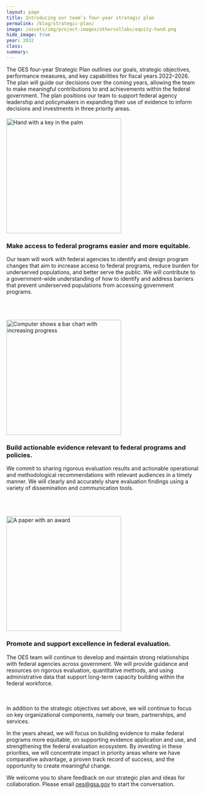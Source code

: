 ```yaml
---
layout: page	
title: Introducing our team’s four-year strategic plan
permalink: /blog/strategic-plan/	
image: /assets/img/project-images/othercollabs/equity-hand.png
hide_image: true
year: 2032
class:	
summary: 	
---
```


The OES four-year Strategic Plan outlines our goals, strategic objectives, performance measures, and key capabilities for fiscal years 2022–2026. The plan will guide our decisions over the coming years, allowing the team to make meaningful contributions to and achievements within the federal government. The plan positions our team to support federal agency leadership and policymakers in expanding their use of evidence to inform decisions and investments in three priority areas.
<br><br>
  <img src="{{ '/assets/img/project-images/othercollabs/equity-hand.png' | prepend: site.baseurl }}" alt="Hand with a key in the palm" width="300">
  <h3>Make access to federal programs easier and more equitable.</h3>
<p>Our team will work with federal agencies to identify and design program changes that aim to increase access to federal programs, reduce burden for underserved populations, and better serve the public. We will contribute to a government-wide understanding of how to identify and address barriers that prevent underserved populations from accessing government programs.</p>
<br><br><br>
  <img src="{{ '/assets/img/project-images/othercollabs/evidence-icon.png' | prepend: site.baseurl }}" alt="Computer shows a bar chart with increasing progress" width="300">
  <h3>Build actionable evidence relevant to federal programs and policies.</h3>
<p>We commit to sharing rigorous evaluation results and actionable operational and methodological recommendations with relevant audiences in a timely manner. We will clearly and accurately share evaluation findings using a variety of dissemination and communication tools.</p>
<br><br><br>
  <img src="{{ '/assets/img/project-images/othercollabs/excellence-icon.png' | prepend: site.baseurl }}" alt="A paper with an award" width="300">
  <h3>Promote and support excellence in federal evaluation.</h3>
<p>The OES team will continue to develop and maintain strong relationships with federal agencies across government. We will provide guidance and resources on rigorous evaluation, quantitative methods, and using administrative data that support long-term capacity building within the federal workforce.</p>
<br><br>
In addition to the strategic objectives set above, we will continue to focus on key organizational components, namely our team, partnerships, and services. 

In the years ahead, we will focus on building evidence to make federal programs more equitable, on supporting evidence application and use, and strengthening the federal evaluation ecosystem. By investing in these priorities, we will concentrate impact in priority areas where we have comparative advantage, a proven track record of success, and the opportunity to create meaningful change.

We welcome you to share feedback on our strategic plan and ideas for collaboration. Please email <a href="mailto:oes@gsa.gov?subject=Partnering with OES: Project Idea">oes@gsa.gov</a> to start the conversation. 

